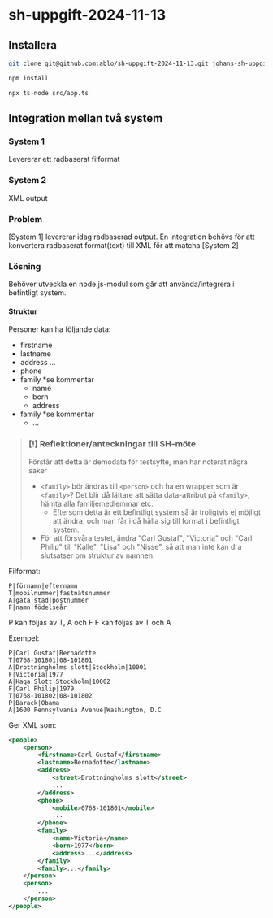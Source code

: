 # sh-uppgift-2024-11-13

## Installera

``` bash
git clone git@github.com:ablo/sh-uppgift-2024-11-13.git johans-sh-uppgift-2024-11-13 && cd johans-sh-uppgift-2024-11-13
```

``` bash
npm install
```

``` bash
npx ts-node src/app.ts 
```

## Integration mellan två system

### System 1

Levererar ett radbaserat filformat

### System 2

XML output

### Problem

[System 1] levererar idag radbaserad output.
En integration behövs för att konvertera radbaserat format(text) till XML för att matcha [System 2]

### Lösning

Behöver utveckla en node.js-modul som går att använda/integrera i befintligt system.

#### Struktur

Personer kan ha följande data:

- firstname
- lastname
- address ...
- phone
- family *se kommentar
  - name
  - born
  - address
- family *se kommentar
  - ...

> ### [!] Reflektioner/anteckningar till SH-möte
> 
> Förstår att detta är demodata för testsyfte, men har noterat några saker
> - `<family>` bör ändras till  `<person>` och ha en wrapper som är `<family>`? Det blir då lättare att sätta data-attribut på `<family>`, hämta alla familjemedlemmar etc. 
>   - Eftersom detta är ett befintligt system så är troligtvis ej möjligt att ändra, och man får i då hålla sig till format i befintligt system.
> - För att försvåra testet, ändra "Carl Gustaf", "Victoria" och "Carl Philip" till "Kalle", "Lisa" och "Nisse", så att man inte kan dra slutsatser om struktur av namnen.

Filformat:

``` text
P|förnamn|efternamn
T|mobilnummer|fastnätsnummer
A|gata|stad|postnummer
F|namn|födelseår
```

P kan följas av T, A och F
F kan följas av T och A

Exempel:

``` text
P|Carl Gustaf|Bernadotte
T|0768-101801|08-101801
A|Drottningholms slott|Stockholm|10001
F|Victoria|1977
A|Haga Slott|Stockholm|10002
F|Carl Philip|1979
T|0768-101802|08-101802
P|Barack|Obama
A|1600 Pennsylvania Avenue|Washington, D.C
```

Ger XML som:

``` xml
<people>
    <person>
        <firstname>Carl Gustaf</firstname>
        <lastname>Bernadotte</lastname>
        <address>
            <street>Drottningholms slott</street>
            ...
        </address>
        <phone>
            <mobile>0768-101801</mobile>
            ...
        </phone>
        <family>
            <name>Victoria</name>
            <born>1977</born>
            <address>...</address>
        </family>
        <family>...</family>
    </person>
    <person>
        ...
    </person>
</people>
```
